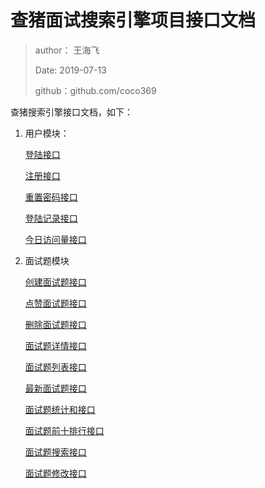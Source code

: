 # 查猪面试搜索引擎项目接口文档

>author： 王海飞
>
>Date: 2019-07-13
>
>github：github.com/coco369


查猪搜索引擎接口文档，如下：

1. 用户模块：

   [登陆接口](docs/user/login.md)
   
   [注册接口](docs/user/register.md)
   
   [重置密码接口](docs/user/reset_password.md)
   
   [登陆记录接口](docs/user/record.md)
   
   [今日访问量接口](docs/questions/user_visit.md)
   
   
2. 面试题模块

   [创建面试题接口](docs/questions/create_questions.md)
   
   [点赞面试题接口](docs/questions/agree_questions.md)
   
   [删除面试题接口](docs/questions/delete_questions.md)
   
   [面试题详情接口](docs/questions/detail_questions.md)
   
   [面试题列表接口](docs/questions/list_questions.md)
   
   [最新面试题接口](docs/questions/new.md)
   
   [面试题统计和接口](docs/questions/questions_count.md)
   
   [面试题前十排行接口](docs/questions/ranking.md)
   
   [面试题搜索接口](docs/questions/search_questions.md)
   
   [面试题修改接口](docs/questions/update_questions.md)
   
